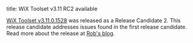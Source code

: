 title: WiX Toolset v3.11 RC2 available

[WiX Toolset v3.11.0.1528][rc2] was released as a Release Candidate 2. This release candidate addresses issues found in the first release candidate. Read more about the release at [Rob's blog][rob].

[rc2]: /releases/v3.11/rc2
[rob]: http://robmensching.com/blog/posts/2017/3/28/wix-v3.11-release-candidate-2/
